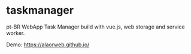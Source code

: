 # taskmanager
pt-BR WebApp Task Manager build with vue.js, web storage and service worker.

Demo: https://alaorweb.github.io/
